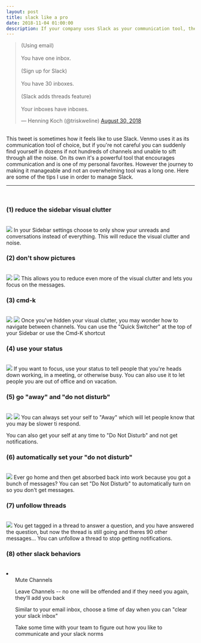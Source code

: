 ```yaml
---
layout: post
title: slack like a pro
date: 2018-11-04 01:00:00
description: If your company uses Slack as your communication tool, these tips will help you become a power-Slack-er.
---
```

<blockquote class="twitter-tweet" data-lang="en"><p lang="en" dir="ltr">(Using email)<br><br>You have one inbox.<br><br>(Sign up for Slack)<br><br>You have 30 inboxes.<br><br>(Slack adds threads feature)<br><br>Your inboxes have inboxes.</p>&mdash; Henning Koch (@triskweline) <a href="https://twitter.com/triskweline/status/1035073193550249984?ref_src=twsrc%5Etfw">August 30, 2018</a></blockquote> <script async src="https://platform.twitter.com/widgets.js" charset="utf-8"></script>
<br>
This tweet is sometimes how it feels like to use Slack.  Venmo uses it as its communication tool of choice, but if you're not careful you can suddenly find yourself in dozens if not hundreds of channels and unable to sift through all the noise.  On its own it's a powerful tool that encourages communication and is one of my personal favorites.  However the journey to making it manageable and not an overwhelming tool was a long one.  Here are some of the tips I use in order to manage Slack.
<br>
<hr>
<br>
<h3>(1) reduce the sidebar visual clutter</h3>
<br>
<img class="col three" src="{{ site.baseurl }}/img/slack/slack-sidebar.png">
In your Sidebar settings choose to only show your unreads and conversations instead of everything.  This will reduce the visual clutter and noise.
<br>
<h3>(2) don't show pictures</h3>
<br>
<img class="col three" src="{{ site.baseurl }}/img/slack/slack-no-pictures.png">
<img class="col three" src="{{ site.baseurl }}/img/slack/slack-no-pictures-2.png">
This allows you to reduce even more of the visual clutter and lets you focus on the messages.
<br>
<h3>(3) cmd-k</h3>
<br>
<img class="col three" src="{{ site.baseurl }}/img/slack/slack-quick-switcher.png">
<img class="col three" src="{{ site.baseurl }}/img/slack/slack-quick-switcher-2.png">
Once you've hidden your visual clutter, you may wonder how to navigate between channels.  You can use the "Quick Switcher" at the top of your Sidebar or use the Cmd-K shortcut
<br>
<h3>(4) use your status</h3>
<br>
<img class="col three" src="{{ site.baseurl }}/img/slack/slack-status.png">
If you want to focus, use your status to tell people that you're heads down working, in a meeting, or otherwise busy.  You can also use it to let people you are out of office and on vacation.
<br>
<h3>(5) go "away" and "do not disturb"</h3>
<br>
<img class="col three" src="{{ site.baseurl }}/img/slack/slack-away.png">
<img class="col three" src="{{ site.baseurl }}/img/slack/slack-do-not-disturb.png">
You can always set your self to "Away" which will let people know that you may be slower ti respond.

You can also get your self at any time to "Do Not Disturb" and not get notifications.
<br>
<h3>(6) automatically set your "do not disturb"</h3>
<br>
<img class="col three" src="{{ site.baseurl }}/img/slack/slack-schedule-do-not-disturb.png">
Ever go home and then get absorbed back into work because you got a bunch of messages?  You can set "Do Not Disturb" to automatically turn on so you don't get messages.

<br>
<h3>(7) unfollow threads</h3>
<br>
<img class="col three" src="{{ site.baseurl }}/img/slack/slack-unfollow-thread.png">
You get tagged in a thread to answer a question, and you have answered the question, but now the thread is still going and theres 90 other messages... You can unfollow a thread to stop getting notifications.
<br>
<h3>(8) other slack behaviors</h3>
<br>
<li>
<ul> Mute Channels </ul>
<ul> Leave Channels -- no one will be offended and if they need you again, they'll add you back </ul>
<ul> Similar to your email inbox, choose a time of day when you can "clear your slack inbox" </ul>
<ul> Take some time with your team to figure out how you like to communicate and your slack norms </ul>
</li>

